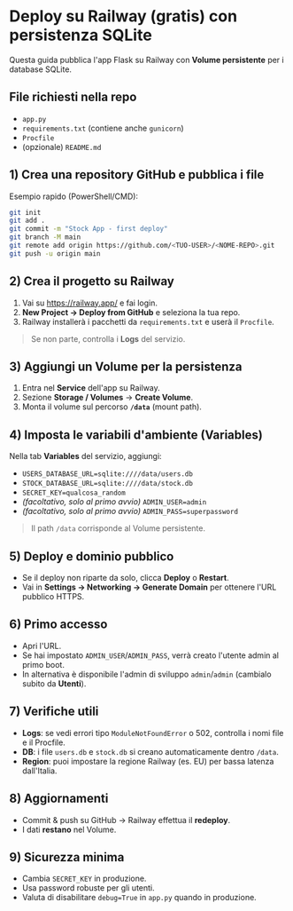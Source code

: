 # Deploy su Railway (gratis) con persistenza SQLite

Questa guida pubblica l'app Flask su Railway con **Volume persistente** per i database SQLite.

## File richiesti nella repo
- `app.py`
- `requirements.txt` (contiene anche `gunicorn`)
- `Procfile`
- (opzionale) `README.md`

## 1) Crea una repository GitHub e pubblica i file
Esempio rapido (PowerShell/CMD):
```bash
git init
git add .
git commit -m "Stock App - first deploy"
git branch -M main
git remote add origin https://github.com/<TUO-USER>/<NOME-REPO>.git
git push -u origin main
```

## 2) Crea il progetto su Railway
1. Vai su https://railway.app/ e fai login.
2. **New Project → Deploy from GitHub** e seleziona la tua repo.
3. Railway installerà i pacchetti da `requirements.txt` e userà il `Procfile`.

> Se non parte, controlla i **Logs** del servizio.

## 3) Aggiungi un Volume per la persistenza
1. Entra nel **Service** dell'app su Railway.
2. Sezione **Storage / Volumes** → **Create Volume**.
3. Monta il volume sul percorso **`/data`** (mount path).

## 4) Imposta le variabili d'ambiente (Variables)
Nella tab **Variables** del servizio, aggiungi:
- `USERS_DATABASE_URL=sqlite:////data/users.db`
- `STOCK_DATABASE_URL=sqlite:////data/stock.db`
- `SECRET_KEY=qualcosa_random`
- *(facoltativo, solo al primo avvio)* `ADMIN_USER=admin`
- *(facoltativo, solo al primo avvio)* `ADMIN_PASS=superpassword`

> Il path `/data` corrisponde al Volume persistente.

## 5) Deploy e dominio pubblico
- Se il deploy non riparte da solo, clicca **Deploy** o **Restart**.
- Vai in **Settings → Networking → Generate Domain** per ottenere l'URL pubblico HTTPS.

## 6) Primo accesso
- Apri l'URL.
- Se hai impostato `ADMIN_USER`/`ADMIN_PASS`, verrà creato l'utente admin al primo boot.
- In alternativa è disponibile l'admin di sviluppo `admin`/`admin` (cambialo subito da **Utenti**).

## 7) Verifiche utili
- **Logs**: se vedi errori tipo `ModuleNotFoundError` o 502, controlla i nomi file e il Procfile.
- **DB**: i file `users.db` e `stock.db` si creano automaticamente dentro `/data`.
- **Region**: puoi impostare la regione Railway (es. EU) per bassa latenza dall'Italia.

## 8) Aggiornamenti
- Commit & push su GitHub → Railway effettua il **redeploy**.
- I dati **restano** nel Volume.

## 9) Sicurezza minima
- Cambia `SECRET_KEY` in produzione.
- Usa password robuste per gli utenti.
- Valuta di disabilitare `debug=True` in `app.py` quando in produzione.
